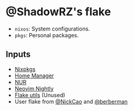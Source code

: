 # @ShadowRZ's flake

* `nixos`: System configurations.
* `pkgs`: Personal packages.

## Inputs

* [Nixpkgs](https://github.com/NixOS/nixpkgs)
* [Home Manager](https://github.com/nix-community/home-manager)
* [NUR](https://github.com/nix-community/NUR)
* [Neovim Nightly](https://github.com/nix-community/neovim-nightly-overlay)
* [Flake utils](https://github.com/numtide/flake-utils) (Unused)
* User flake from [@NickCao](https://github.com/NickCao/flakes) and [@berberman](https://github.com/berberman/flakes)
